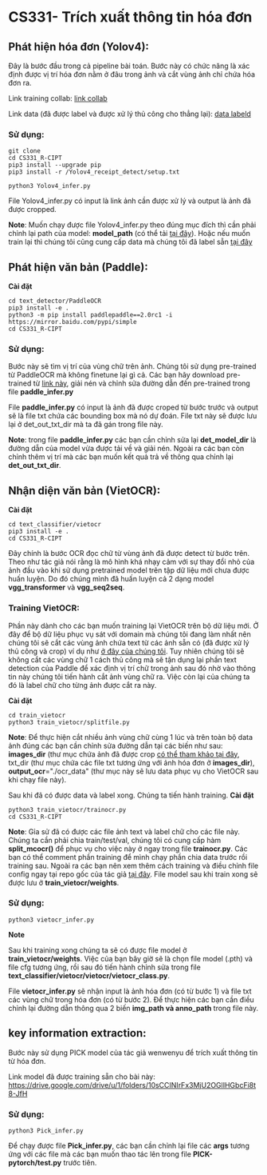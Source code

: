 # CS331- Trích xuất thông tin hóa đơn

## Phát hiện hóa đơn (Yolov4): 
Đây là bước đầu trong cả pipeline bài toán. Bước này có chức năng là xác định được vị trí hóa đơn nằm ở đâu trong ảnh và cắt vùng ảnh chỉ chứa hóa đơn ra.

Link training collab: [link collab](https://colab.research.google.com/drive/1LFXgVfauf-XOLrBzIraGPPrcY996WxHQ?usp=sharing)

Link data (đã được label và được xử lý thủ công cho thẳng lại): [data labeld](https://l.facebook.com/l.php?u=https%3A%2F%2Fdrive.google.com%2Ffile%2Fd%2F1HYpdcZ4c47bNg82GcP3UsYdcVXPybWAf%2Fview%3Fusp%3Dsharing%26fbclid%3DIwAR3vz1r2GflT4C1rl4yMiEVC5a7lmUh2jWRrBbFYnOz7AaYxzUm5mji4_ww&h=AT2TvkSWXErM2UyEw9bA3V92Qpxt8yEeMt4hSiByk1LnM9LTX_V0P6rsqDqksEtjSKpTyeYfNH3rEhLQ7i2cgbgXq51BxqGbjMFlpxWOjJilMPIHjWB8tyQkOeGXPikSeuVcnA)

### Sử dụng: 

```
git clone 
cd CS331_R-CIPT
pip3 install --upgrade pip
pip3 install -r /Yolov4_receipt_detect/setup.txt
```
```
python3 Yolov4_infer.py 
```

File Yolov4_infer.py có input là link ảnh cần được xử lý và output là ảnh đã được cropped.

**Note**: Muốn chạy được file Yolov4_infer.py theo đúng mục đích thì cần phải chỉnh lại path của model: **model_path** (có thể tải [tại đây](https://drive.google.com/drive/u/1/folders/1y2ZUnXhe3ZADboXt53YiAJ23BfLUFhBV)). Hoặc nếu muốn train lại thì chúng tôi cũng cung cấp data mà chúng tôi đã label sẵn [tại đây](https://l.facebook.com/l.php?u=https%3A%2F%2Fdrive.google.com%2Ffile%2Fd%2F1HYpdcZ4c47bNg82GcP3UsYdcVXPybWAf%2Fview%3Fusp%3Dsharing%26fbclid%3DIwAR3vz1r2GflT4C1rl4yMiEVC5a7lmUh2jWRrBbFYnOz7AaYxzUm5mji4_ww&h=AT2TvkSWXErM2UyEw9bA3V92Qpxt8yEeMt4hSiByk1LnM9LTX_V0P6rsqDqksEtjSKpTyeYfNH3rEhLQ7i2cgbgXq51BxqGbjMFlpxWOjJilMPIHjWB8tyQkOeGXPikSeuVcnA)

## Phát hiện văn bản (Paddle): 

**Cài đặt**
```
cd text_detector/PaddleOCR
pip3 install -e .
python3 -m pip install paddlepaddle==2.0rc1 -i https://mirror.baidu.com/pypi/simple
cd CS331_R-CIPT
```
### Sử dụng: 
Bước này sẽ tìm vị trí của vùng chữ trên ảnh. Chúng tôi sử dụng pre-trained từ PaddleOCR mà không finetune lại gì cả. Các bạn hãy download pre-trained từ [link này](https://drive.google.com/drive/u/1/folders/172-JTWrqQcoKm0bqjU4pJ6KcbTA0z7Y4), giải nén và chỉnh sửa đường dẫn đến pre-trained trong file **paddle_infer.py**

File **paddle_infer.py** có input là ảnh đã được croped từ bước trước và output sẽ là file txt chứa các bounding box mà nó dự đoán. File txt này sẽ được lưu lại ở det_out_txt_dir mà ta đã gán trong file này.

**Note**: trong file **paddle_infer.py** các bạn cần chỉnh sửa lại **det_model_dir** là đường dẫn của model vừa được tải về và giải nén. Ngoài ra các bạn còn chỉnh thêm vị trí mà các bạn muốn kết quả trả về thông qua chỉnh lại **det_out_txt_dir**. 

## Nhận diện văn bản (VietOCR):

**Cài đặt**
```
cd text_classifier/vietocr
pip3 install -e .
cd CS331_R-CIPT
```

Đây chính là bước OCR đọc chữ từ vùng ảnh đã được detect từ bước trên. Theo như tác giả nói rằng là mô hình khá nhạy cảm với sự thay đổi nhỏ của ảnh đầu vào khi sử dụng pretrained model trên tập dữ liệu mới chưa được huấn luyện. Do đó chúng mình đã huấn luyện cả 2 dạng model **vgg_transformer** và **vgg_seq2seq**.

### Training VietOCR:

Phần này dành cho các bạn muốn training lại VietOCR trên bộ dữ liệu mới. Ở đây để bộ dữ liệu phục vụ sát với domain mà chúng tôi đang làm nhất nên chúng tôi sẽ cắt các vùng ảnh chứa text từ các ảnh sẵn có (đã được xử lý thủ công và crop) ví dụ như [ở đây của chúng tôi](https://drive.google.com/file/u/1/d/1dyQt3PXT1wXtzWRgf-UtrxkSNhkuIrYQ/view?usp=sharing). Tuy nhiên chúng tôi sẽ không cắt các vùng chữ 1 cách thủ công mà sẽ tận dụng lại phần text detection của Paddle để xác định vị trí chữ trong ảnh sau đó nhờ vào thông tin này chúng tôi tiến hành cắt ảnh vùng chữ ra. Việc còn lại của chúng ta đó là label chữ cho từng ảnh được cắt ra này.

**Cài đặt**
```
cd train_vietocr
python3 train_vietocr/splitfile.py 
```

**Note**: Để thực hiện cắt nhiều ảnh vùng chữ cùng 1 lúc và trên toàn bộ data ảnh đúng các bạn cần chỉnh sửa đường dẫn tại các biến như sau:  **images_dir** (thư mục chứa ảnh đã được crop [có thể tham khảo tại đây](https://drive.google.com/file/u/1/d/1dyQt3PXT1wXtzWRgf-UtrxkSNhkuIrYQ/view?usp=sharing), txt_dir (thư mục chứa các file txt tương ứng với ảnh hóa đơn ở **images_dir**), **output_ocr**="./ocr_data" (thư mục này sẽ lưu data phục vụ cho VietOCR sau khi chạy file này).


Sau khi đã có được data và label xong. Chúng ta tiến hành training. 
**Cài đặt**
```
python3 train_vietocr/trainocr.py 
cd CS331_R-CIPT
```

**Note**: Gỉa sử đã có được các file ảnh text và label chữ cho các file này. Chúng ta cần phải chia train/test/val, chúng tôi có cung cấp hàm **split_mcocr()** để phục vụ cho việc này ở ngay trong file **trainocr.py**. Các bạn có thể comment phần training để mình chạy phần chia data trước rồi training sau. Ngoài ra các bạn nên xem thêm cách training và điều chỉnh file config ngay tại repo gốc của tác giả [tại đây](https://github.com/pbcquoc/vietocr). File model sau khi train xong sẽ được lưu ở **train_vietocr/weights**.

### Sử dụng: 

```
python3 vietocr_infer.py
```

**Note**

Sau khi training xong chúng ta sẽ có được file model ở **train_vietocr/weights**. Việc của bạn bây giờ sẽ là chọn file model (.pth) và file cfg tương ứng, rồi sau đó tiến hành chỉnh sửa trong file **text_classifier/vietocr/vietocr/vietocr_class.py**. 

File **vietocr_infer.py** sẽ nhận input là ảnh hóa đơn (có từ bước 1) và file txt các vùng chữ trong hóa đơn (có từ bước 2). Để thực hiện các bạn cần điều chỉnh lại đường dẫn thông qua 2 biến **img_path và anno_path** trong file này.

## key information extraction:

Bước này sử dụng PICK model của tác giả wenwenyu để trích xuất thông tin từ hóa đơn. 

Link model đã được training sẵn cho bài này: https://drive.google.com/drive/u/1/folders/10sCCINIrFx3MjU2OGlIHGbcFi8t8-JfH

### Sử dụng: 

```
python3 Pick_infer.py
```

Để chạy được file **Pick_infer.py**, các bạn cần chỉnh lại file các **args** tương ứng với các file mà các bạn muốn thao tác lên trong file **PICK-pytorch/test.py** trước tiên. 
